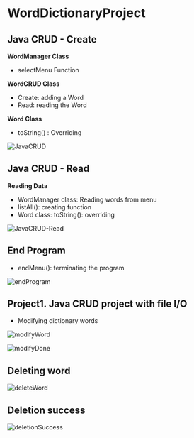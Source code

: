 # WordDictionaryProject

## Java CRUD - Create

**WordManager Class**
  - selectMenu Function

**WordCRUD Class**
  - Create: adding a Word  
  - Read: reading the Word 

**Word Class**
  - toString() : Overriding

![JavaCRUD](https://user-images.githubusercontent.com/63996076/188782682-80d57f2d-7020-47b7-973d-48a1857572e0.png)


## Java CRUD - Read

**Reading Data**
  - WordManager class: Reading words from menu
  - listAll(): creating function
  - Word class: toString(): overriding


![JavaCRUD-Read](https://github.com/Skarf95/WordDictionaryProject/issues/3#issue-1364046927)

## End Program

  - endMenu(): terminating the program

![endProgram](https://user-images.githubusercontent.com/63996076/188784728-d733e426-189c-47fb-bec7-e09b1fb758bb.png)

## Project1. Java CRUD project with file I/O

- Modifying dictionary words

![modifyWord](https://user-images.githubusercontent.com/63996076/190864805-cb897bbf-ddc4-41f9-8245-4da306d41f9c.png)

![modifyDone](https://user-images.githubusercontent.com/63996076/190865234-6b3c0e04-8a4e-4939-83c0-2e75aa12bb00.png)

## Deleting word

![deleteWord](https://user-images.githubusercontent.com/63996076/190865357-3199f0bc-4af3-4c2c-b0d9-9595e8e22ebe.png)

## Deletion success
![deletionSuccess](https://user-images.githubusercontent.com/63996076/190865460-6014eb65-3bdc-41fc-9c74-b1a6f88e55fa.png)
